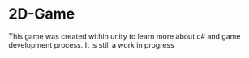 # 2D-Game
This game was created within unity to learn more about c# and game development process. It is still a work in progress
